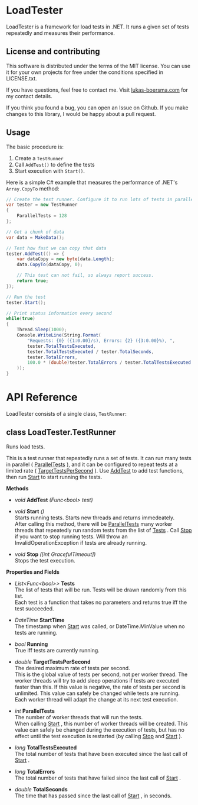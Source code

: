 # LoadTester

LoadTester is a framework for load tests in .NET. It runs a given set of tests repeatedly and measures their performance.

## License and contributing

This software is distributed under the terms of the MIT license. You can use it for your own projects for free under the conditions specified in LICENSE.txt.

If you have questions, feel free to contact me. Visit [lukas-boersma.com](https://lukas-boersma.com) for my contact details.

If you think you found a bug, you can open an Issue on Github. If you make changes to this library, I would be happy about a pull request.

## Usage

The basic procedure is:

1. Create a `TestRunner`
2. Call `AddTest()` to define the tests
3. Start execution with `Start()`.

Here is a simple C# example that measures the performance of .NET's `Array.CopyTo` method:

````csharp
// Create the test runner. Configure it to run lots of tests in parallel.
var tester = new TestRunner
{
    ParallelTests = 128
};

// Get a chunk of data
var data = MakeData();

// Test how fast we can copy that data
tester.AddTest(() => {
    var dataCopy = new byte[data.Length];
    data.CopyTo(dataCopy, 0);

    // This test can not fail, so always report success.
    return true;
});

// Run the test
tester.Start();

// Print status information every second
while(true)
{
    Thread.Sleep(1000);
    Console.WriteLine(String.Format(
        "Requests: {0} ({1:0.00}/s), Errors: {2} ({3:0.00}%), ",
        tester.TotalTestsExecuted,
        tester.TotalTestsExecuted / tester.TotalSeconds,
        tester.TotalErrors,
        100.0 * (double)tester.TotalErrors / tester.TotalTestsExecuted
    ));
}
````

# API Reference

LoadTester consists of a single class, `TestRunner`:

<a id="LoadTester.TestRunner"></a>
## class LoadTester.TestRunner

Runs load tests.

This is a test runner that repeatedly runs a set of tests.
It can run many tests in parallel ( [ParallelTests](#LoadTester.TestRunner.ParallelTests) ), and it can be configured to repeat tests at a limited rate ( [TargetTestsPerSecond](#LoadTester.TestRunner.TargetTestsPerSecond) ).
Use [AddTest](#LoadTester.TestRunner.AddTest(System.Func{System.Boolean})) to add test functions, then run [Start](#LoadTester.TestRunner.Start) to start running the tests.

**Methods**

<a id="LoadTester.TestRunner.AddTest(System.Func`1[[System.Boolean, mscorlib, Version=4.0.0.0, Culture=neutral, PublicKeyToken=b77a5c561934e089]])"></a>

* *void* **AddTest** *(Func&lt;bool&gt; test)*  

<a id="LoadTester.TestRunner.Start"></a>

* *void* **Start** *()*  
  Starts running tests. Starts new threads and returns immedeately.  
  After calling this method, there will be [ParallelTests](#LoadTester.TestRunner.ParallelTests) many worker
threads that repeatedly run random tests from the list of [Tests](#LoadTester.TestRunner.Tests) .
Call [Stop](#LoadTester.TestRunner.Stop(System.Int32)) if you want to stop running tests.
Will throw an InvalidOperationException if tests are already running.

<a id="LoadTester.TestRunner.Stop(System.Int32)"></a>

* *void* **Stop** *([int GracefulTimeout])*  
  Stops the test execution.  


**Properties and Fields**

<a id="LoadTester.TestRunner.Tests"></a>

* *List&lt;Func&lt;bool&gt;&gt;* **Tests**  
  The list of tests that will be run. Tests will be drawn randomly from this list.  
  Each test is a function that takes no parameters and returns true iff the test succeeded.


<a id="LoadTester.TestRunner.StartTime"></a>

* *DateTime* **StartTime**  
  The timestamp when [Start](#LoadTester.TestRunner.Start) was called, or DateTime.MinValue when no tests are running.  


<a id="LoadTester.TestRunner.Running"></a>

* *bool* **Running**  
  True iff tests are currently running.  


<a id="LoadTester.TestRunner.TargetTestsPerSecond"></a>

* *double* **TargetTestsPerSecond**  
  The desired maximum rate of tests per second.  
  This is the global value of tests per second, not per worker thread.
The worker threads will try to add sleep operations if tests are executed faster than this.
If this value is negative, the rate of tests per second is unlimited.
This value can safely be changed while tests are running.
Each worker thread will adapt the change at its next test execution.


<a id="LoadTester.TestRunner.ParallelTests"></a>

* *int* **ParallelTests**  
  The number of worker threads that will run the tests.  
  When calling [Start](#LoadTester.TestRunner.Start) , this number of worker threads will be created.
This value can safely be changed during the execution of tests, but has no effect
until the test execution is restarted (by calling [Stop](#LoadTester.TestRunner.Stop(System.Int32)) and [Start](#LoadTester.TestRunner.Start) ).


<a id="LoadTester.TestRunner.TotalTestsExecuted"></a>

* *long* **TotalTestsExecuted**  
  The total number of tests that have been executed since the last call of [Start](#LoadTester.TestRunner.Start) .  


<a id="LoadTester.TestRunner.TotalErrors"></a>

* *long* **TotalErrors**  
  The total number of tests that have failed since the last call of [Start](#LoadTester.TestRunner.Start) .  


<a id="LoadTester.TestRunner.TotalSeconds"></a>

* *double* **TotalSeconds**  
  The time that has passed since the last call of [Start](#LoadTester.TestRunner.Start) , in seconds.  

